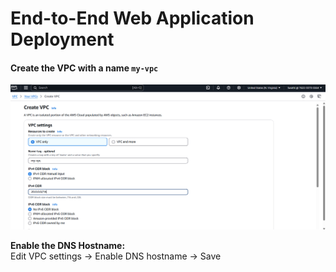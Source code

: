 # End-to-End Web Application Deployment

#### Create the VPC with a name `my-vpc`

<img alt="img.png" heig
ht="200" src="img.png" width="600"/>


**Enable the DNS Hostname:**  
Edit VPC settings → Enable DNS hostname → Save

